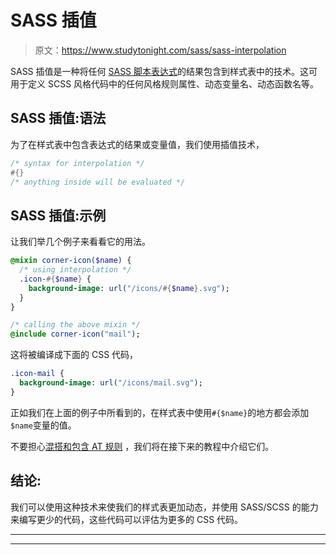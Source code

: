 # SASS 插值

> 原文：<https://www.studytonight.com/sass/sass-interpolation>

SASS 插值是一种将任何 [SASS 脚本表达式](https://www.studytonight.com/sass/sass-script-and-expressions)的结果包含到样式表中的技术。这可用于定义 SCSS 风格代码中的任何风格规则属性、动态变量名、动态函数名等。

## SASS 插值:语法

为了在样式表中包含表达式的结果或变量值，我们使用插值技术，

```sass
/* syntax for interpolation */
#{}
/* anything inside will be evaluated */
```

## SASS 插值:示例

让我们举几个例子来看看它的用法。

```sass
@mixin corner-icon($name) {
  /* using interpolation */
  .icon-#{$name} {
    background-image: url("/icons/#{$name}.svg");
  }
}

/* calling the above mixin */
@include corner-icon("mail");
```

这将被编译成下面的 CSS 代码，

```sass
.icon-mail {
  background-image: url("/icons/mail.svg");
}
```

正如我们在上面的例子中所看到的，在样式表中使用`#{$name}`的地方都会添加`$name`变量的值。

不要担心[混搭和包含 AT 规则](https://www.studytonight.com/sass/sass-mixins-and-include) ，我们将在接下来的教程中介绍它们。

## 结论:

我们可以使用这种技术来使我们的样式表更加动态，并使用 SASS/SCSS 的能力来编写更少的代码，这些代码可以评估为更多的 CSS 代码。

* * *

* * *